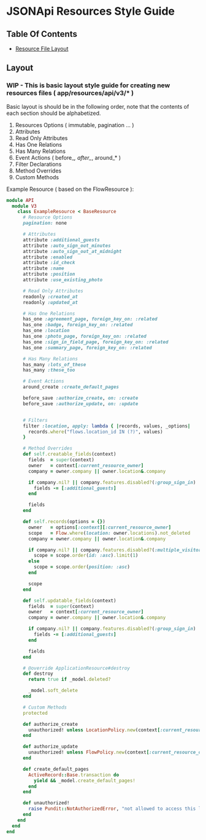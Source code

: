 # JSONApi Resources Style Guide

## Table Of Contents

* [Resource File Layout](#layout)

## Layout

### WIP - This is basic layout style guide for creating new resources files ( app/resources/api/v3/* )

Basic layout is should be in the following order, note that the contents of each section should be alphabetized.

1. Resources Options ( immutable, pagination ... )
1. Attributes
1. Read Only Attributes
1. Has One Relations
1. Has Many Relations
1. Event Actions ( before_*, after_*, around_* )
1. Filter Declarations
1. Method Overrides
1. Custom Methods


Example Resource ( based on the FlowResource ):

```ruby
module API
  module V3
    class ExampleResource < BaseResource
      # Resource Options
      pagination: none

      # Attributes
      attribute :additional_guests
      attribute :auto_sign_out_minutes
      attribute :auto_sign_out_at_midnight
      attribute :enabled
      attribute :id_check
      attribute :name
      attribute :position
      attribute :use_existing_photo

      # Read Only Attributes
      readonly :created_at
      readonly :updated_at

      # Has One Relations
      has_one :agreement_page, foreign_key_on: :related
      has_one :badge, foreign_key_on: :related
      has_one :location
      has_one :photo_page, foreign_key_on: :related
      has_one :sign_in_field_page, foreign_key_on: :related
      has_one :summary_page, foreign_key_on: :related

      # Has Many Relations
      has_many :lots_of_these
      has_many :these_too

      # Event Actions
      around_create :create_default_pages

      before_save :authorize_create, on: :create
      before_save :authorize_update, on: :update


      # Filters
      filter :location, apply: lambda { |records, values, _options|
        records.where("flows.location_id IN (?)", values)
      }

      # Method Overrides
      def self.creatable_fields(context)
        fields  = super(context)
        owner   = context[:current_resource_owner]
        company = owner.company || owner.location&.company

        if company.nil? || company.features.disabled?(:group_sign_in)
          fields -= [:additional_guests]
        end

        fields
      end

      def self.records(options = {})
        owner   = options[:context][:current_resource_owner]
        scope   = Flow.where(location: owner.locations).not_deleted
        company = owner.company || owner.location&.company

        if company.nil? || company.features.disabled?(:multiple_visitor_types)
          scope = scope.order(id: :asc).limit(1)
        else
          scope = scope.order(position: :asc)
        end

        scope
      end

      def self.updatable_fields(context)
        fields  = super(context)
        owner   = context[:current_resource_owner]
        company = owner.company || owner.location&.company

        if company.nil? || company.features.disabled?(:group_sign_in)
          fields -= [:additional_guests]
        end

        fields
      end

      # @override ApplicationResource#destroy
      def destroy
        return true if _model.deleted?

        _model.soft_delete
      end

      # Custom Methods
      protected

      def authorize_create
        unauthorized! unless LocationPolicy.new(context[:current_resource_owner], location&._model).update?
      end

      def authorize_update
        unauthorized! unless FlowPolicy.new(context[:current_resource_owner], _model).update?
      end

      def create_default_pages
        ActiveRecord::Base.transaction do
          yield && _model.create_default_pages!
        end
      end

      def unauthorized!
        raise Pundit::NotAuthorizedError, "not allowed to access this location"
      end
    end
  end
end
```

